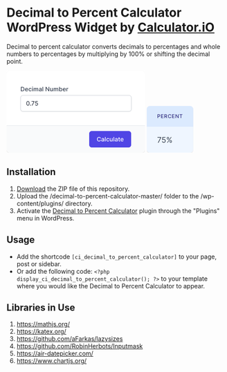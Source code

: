 # Decimal to Percent Calculator WordPress Widget by [Calculator.iO](https://www.calculator.io/ "Calculator.iO Homepage")

Decimal to percent calculator converts decimals to percentages and whole numbers to percentages by multiplying by 100% or shifting the decimal point.

![Decimal to Percent Calculator Input Form](/assets/images/screenshot-1.png "Decimal to Percent Calculator Input Form")
![Decimal to Percent Calculator Calculation Results](/assets/images/screenshot-2.png "Decimal to Percent Calculator Calculation Results")

## Installation

1. [Download](https://github.com/pub-calculator-io/age-calculator/archive/refs/heads/master.zip) the ZIP file of this repository.
2. Upload the /decimal-to-percent-calculator-master/ folder to the /wp-content/plugins/ directory.
3. Activate the [Decimal to Percent Calculator](https://www.calculator.io/decimal-to-percent-calculator/ "Decimal to Percent Calculator Homepage") plugin through the "Plugins" menu in WordPress.

## Usage
* Add the shortcode `[ci_decimal_to_percent_calculator]` to your page, post or sidebar.
* Or add the following code: `<?php display_ci_decimal_to_percent_calculator(); ?>` to your template where you would like the Decimal to Percent Calculator to appear.

## Libraries in Use
1. https://mathjs.org/
2. https://katex.org/
3. https://github.com/aFarkas/lazysizes
4. https://github.com/RobinHerbots/Inputmask
5. https://air-datepicker.com/
6. https://www.chartjs.org/
